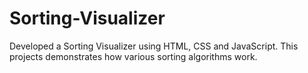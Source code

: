 # Sorting-Visualizer
Developed a Sorting Visualizer using HTML, CSS and JavaScript. This projects demonstrates how various sorting algorithms work. 